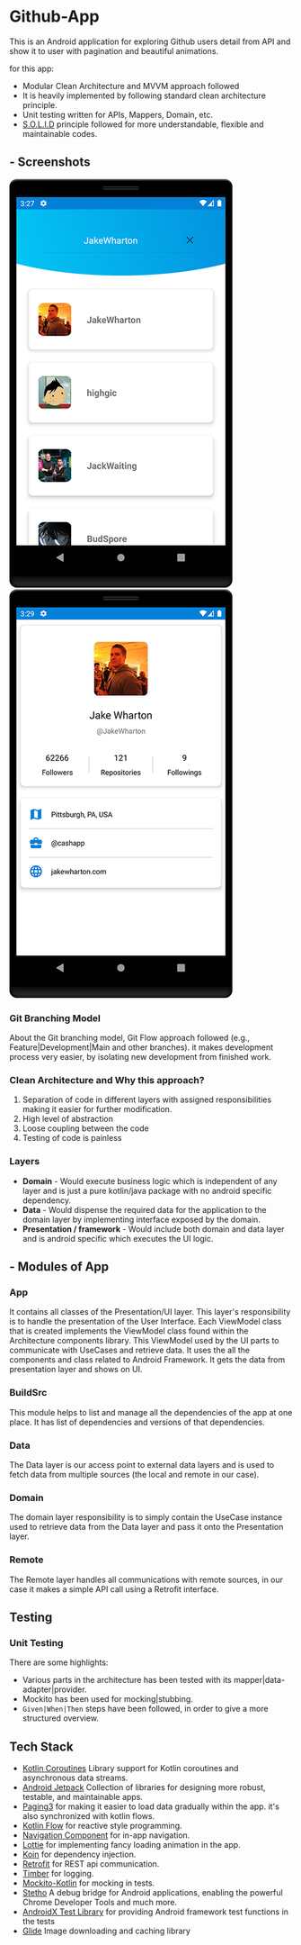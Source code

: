 # Github-App

This is an Android application for exploring Github users detail from API and show it to user with pagination and beautiful animations.

for this app:
- Modular Clean Architecture and MVVM approach followed
- It is heavily implemented by following standard clean architecture principle.
- Unit testing written for APIs, Mappers, Domain, etc.
- [S.O.L.I.D](https://en.wikipedia.org/wiki/SOLID) principle followed for more understandable, flexible and maintainable codes.

## - Screenshots

![](/screenshots/screenshot1.png)
![](/screenshots/screenshot2.png)

### Git Branching Model
About the Git branching model, Git Flow approach followed (e.g., Feature|Development|Main and other branches). it makes development process very easier, by isolating new development from finished work.

### Clean Architecture and Why this approach?
1. Separation of code in different layers with assigned responsibilities making it easier for further modification.
2. High level of abstraction
3. Loose coupling between the code
4. Testing of code is painless

### Layers
- **Domain** - Would execute business logic which is independent of any layer and is just a pure kotlin/java package with no android specific dependency.
- **Data** - Would dispense the required data for the application to the domain layer by implementing interface exposed by the domain.
- **Presentation / framework** - Would include both domain and data layer and is android specific which executes the UI logic.

## - Modules of App
### App
It contains all classes of the Presentation/UI layer. This layer's responsibility is to handle the presentation of the User Interface.
Each ViewModel class that is created implements the ViewModel class found within the Architecture components library. This ViewModel used by the UI parts to communicate with UseCases and retrieve data.
It uses the all the components and class related to Android Framework. It gets the data from presentation layer and shows on UI.

### BuildSrc
This module helps to list and manage all the dependencies of the app at one place. It has list of dependencies and versions of that dependencies.

### Data
The Data layer is our access point to external data layers and is used to fetch data from multiple sources (the local and remote in our case).

### Domain
The domain layer responsibility is to simply contain the UseCase instance used to retrieve data from the Data layer and pass it onto the Presentation layer.

### Remote
The Remote layer handles all communications with remote sources, in our case it makes a simple API call using a Retrofit interface.


## Testing

### Unit Testing

There are some highlights:
* Various parts in the architecture has been tested with its mapper|data-adapter|provider.
* Mockito has been used for mocking|stubbing.
* `Given|When|Then` steps have been followed, in order to give a more structured overview.

## Tech Stack
* [Kotlin Coroutines][0] Library support for Kotlin coroutines and asynchronous data streams.
* [Android Jetpack][1] Collection of libraries for designing more robust, testable, and maintainable apps.
* [Paging3][2] for making it easier to load data gradually within the app. it's also synchronized with kotlin flows.
* [Kotlin Flow][4] for reactive style programming.
* [Navigation Component][5] for in-app navigation.
* [Lottie][6] for implementing fancy loading animation in the app.
* [Koin][7] for dependency injection.
* [Retrofit][8] for REST api communication.
* [Timber][9] for logging.
* [Mockito-Kotlin][11] for mocking in tests.
* [Stetho][13] A debug bridge for Android applications, enabling the powerful Chrome Developer Tools and much more.
* [AndroidX Test Library][14] for providing Android framework test functions in the tests
* [Glide][15] Image downloading and caching library

[0]:  https://github.com/Kotlin/kotlinx.coroutines
[1]:  https://developer.android.com/jetpack/androidx/explorer
[2]:  https://developer.android.com/jetpack/androidx/releases/paging
[4]:  https://kotlinlang.org/docs/flow.html
[5]:  https://developer.android.com/topic/libraries/architecture/navigation/
[6]:  https://github.com/airbnb/lottie-android
[7]:  https://insert-koin.io/
[8]:  https://github.com/square/retrofit
[9]:  https://github.com/JakeWharton/timber
[11]: https://github.com/nhaarman/mockito-kotlin
[13]: https://github.com/facebook/stetho
[14]: https://github.com/android/android-test
[15]: https://github.com/bumptech/glide
